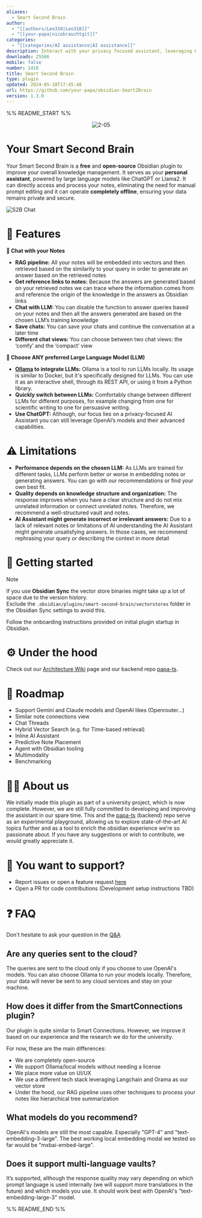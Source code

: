 ```yaml
---
aliases:
  - Smart Second Brain
author:
  - "[[authors/Leo310|Leo310]]"
  - "[[your-papa|nicobrauchtgit]]"
categories:
  - "[[categories/AI assistance|AI assistance]]"
description: Interact with your privacy focused assistant, leveraging Ollama or OpenAI, making your second brain even smarter.
downloads: 25566
mobile: false
number: 1418
title: Smart Second Brain
type: plugin
updated: 2024-05-18T17:45:48
url: https://github.com/your-papa/obsidian-Smart2Brain
version: 1.3.0
---
```


%% README_START %%

<div align="center">

![2-05](https://github.com/your-papa/obsidian-Smart2Brain/assets/48623649/0f9671ab-c39a-46f1-b3e8-bc045b578965)

</div>

# Your Smart Second Brain

Your Smart Second Brain is a **free** and **open-source** Obsidian plugin to improve your overall knowledge management.
It serves as your **personal assistant**, powered by large language models like ChatGPT or Llama2.
It can directly access and process your notes, eliminating the need for manual prompt editing and it can operate **completely offline**, ensuring your data remains private and secure.

<picture>
  <source media="(prefers-color-scheme: dark)" srcset="https://github.com/your-papa/obsidian-Smart2Brain/assets/48623649/3e9cb3bc-ea57-4afc-b616-9c9360e39232">
  <source media="(prefers-color-scheme: light)" srcset="https://github.com/your-papa/obsidian-Smart2Brain/assets/48623649/9948671a-ebc4-4315-b376-0918c6f7f4f8">
  <img alt="S2B Chat" src="https://github.com/your-papa/obsidian-Smart2Brain/assets/48623649/9948671a-ebc4-4315-b376-0918c6f7f4f8">
</picture>


# 🌟 Features

**📝 Chat with your Notes**

- **RAG pipeline:** All your notes will be embedded into vectors and then retrieved based on the similarity to your query in order to generate an answer based on the retrieved notes
- **Get reference links to notes:** Because the answers are generated based on your retrieved notes we can trace where the information comes from and reference the origin of the knowledge in the answers as Obsidian links
- **Chat with LLM:** You can disable the function to answer queries based on your notes and then all the answers generated are based on the chosen LLM’s training knowledge
- **Save chats:** You can save your chats and continue the conversation at a later time
- **Different chat views:** You can choose between two chat views: the ‘comfy’ and the ‘compact’ view

**🤖 Choose ANY preferred Large Language Model (LLM)**

- **[Ollama](https://ollama.com/) to integrate LLMs:** Ollama is a tool to run LLMs locally. Its usage is similar to Docker, but it's specifically designed for LLMs. You can use it as an interactive shell, through its REST API, or using it from a Python library.
- **Quickly switch between LLMs:** Comfortably change between different LLMs for different purposes, for example changing from one for scientific writing to one for persuasive writing.
- **Use ChatGPT:** Although, our focus lies on a privacy-focused AI Assistant you can still leverage OpenAI’s models and their advanced capabilities.

# ⚠️ Limitations

- **Performance depends on the chosen LLM:** As LLMs are trained for different tasks, LLMs perform better or worse in embedding notes or generating answers. You can go with our recommendations or find your own best fit.
- **Quality depends on knowledge structure and organization:** The response improves when you have a clear structure and do not mix unrelated information or connect unrelated notes. Therefore, we recommend a well-structured vault and notes.
- **AI Assistant might generate incorrect or irrelevant answers:** Due to a lack of relevant notes or limitations of AI understanding the AI Assistant might generate unsatisfying answers. In those cases, we recommend rephrasing your query or describing the context in more detail

# 🔧 Getting started
> [!NOTE]  
> If you use **Obsidian Sync** the vector store binaries might take up a lot of space due to the version history.  
> Exclude the `.obsidian/plugins/smart-second-brain/vectorstores` folder in the Obsidian Sync settings to avoid this.

Follow the onboarding instructions provided on initial plugin startup in Obsidian.

# ⚙️ Under the hood

Check out our [Architecture Wiki](https://github.com/your-papa/obsidian-Smart2Brain/wiki) page and our backend repo [papa-ts](https://github.com/your-papa/papa-ts).

# 🎯 Roadmap

- Support Gemini and Claude models and OpenAI likes (Openrouter...)
- Similar note connections view
- Chat Threads
- Hybrid Vector Search (e.g. for Time-based retrieval)
- Inline AI Assistant
- Predictive Note Placement
- Agent with Obsidian tooling
- Multimodality
- Benchmarking

# 🧑‍💻 About us

We initially made this plugin as part of a university project, which is now complete. However, we are still fully committed to developing and improving the assistant in our spare time.
This and the [papa-ts](https://github.com/your-papa/papa-ts) (backend) repo serve as an experimental playground, allowing us to explore state-of-the-art AI topics further and as a tool to enrich the obsidian experience we’re so passionate about.
If you have any suggestions or wish to contribute, we would greatly appreciate it.

# 📢 You want to support?

- Report issues or open a feature request [here](https://github.com/your-papa/obsidian-Smart2Brain/issues/new/choose)
- Open a PR for code contributions (Development setup instructions TBD)


# ❓ FAQ

Don't hesitate to ask your question in the [Q&A](https://github.com/your-papa/obsidian-Smart2Brain/discussions/categories/q-a)

## Are any queries sent to the cloud?

The queries are sent to the cloud only if you choose to use OpenAI's models. You can also choose Ollama to run your models locally. Therefore, your data will never be sent to any cloud services and stay on your machine.
    
## How does it differ from the SmartConnections plugin?
Our plugin is quite similar to Smart Connections. However, we improve it based on our experience and the research we do for the university.
    
For now, these are the main differences:
- We are completely open-source
- We support Ollama/local models without needing a license
- We place more value on UI/UX
- We use a different tech stack leveraging Langchain and Orama as our vector store
- Under the hood, our RAG pipeline uses other techniques to process your notes like hierarchical tree summarization

## What models do you recommend?
OpenAI's models are still the most capable. Especially "GPT-4" and "text-embedding-3-large". The best working local embedding modal we tested so far would be "mxbai-embed-large".

## Does it support multi-language vaults?

It’s supported, although the response quality may vary depending on which prompt language is used internally (we will support more translations in the future) and which models you use. It should work best with OpenAI's "text-embedding-large-3" model.


%% README_END %%